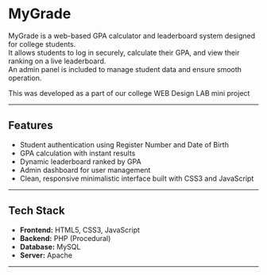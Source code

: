 # MyGrade

MyGrade is a web-based GPA calculator and leaderboard system designed for college students.  
It allows students to log in securely, calculate their GPA, and view their ranking on a live leaderboard.  
An admin panel is included to manage student data and ensure smooth operation.

This was developed as a part of our college WEB Design LAB mini project

---

## Features
- Student authentication using Register Number and Date of Birth  
- GPA calculation with instant results  
- Dynamic leaderboard ranked by GPA  
- Admin dashboard for user management  
- Clean, responsive minimalistic interface built with CSS3 and JavaScript  

---

## Tech Stack
- **Frontend:** HTML5, CSS3, JavaScript  
- **Backend:** PHP (Procedural)  
- **Database:** MySQL  
- **Server:** Apache

---

